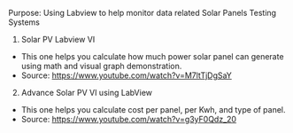 Purpose: Using Labview to help monitor data related Solar Panels Testing Systems 

1. Solar PV Labview VI
  - This one helps you calculate how much power solar panel can generate using math and visual graph demonstration. 
  - Source: https://www.youtube.com/watch?v=M7ltTjDgSaY

2. Advance Solar PV VI using LabView 
  - This one helps you calculate cost per panel, per Kwh, and type of panel. 
  - Source: https://www.youtube.com/watch?v=g3yF0Qdz_20
